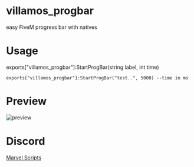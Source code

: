 # villamos_progbar
easy FiveM progress bar with natives
# Usage
exports["villamos_progbar"]:StartProgBar(string label, int time)
```
exports["villamos_progbar"]:StartProgBar("test..", 5000) --time in ms
```
# Preview
![preview](https://cdn.discordapp.com/attachments/917181033626087454/925120069699244042/unknown.png)
# Discord
[Marvel Scripts](https://discord.gg/esnawXn5q5)
